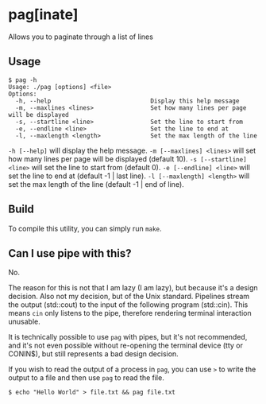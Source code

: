 # pag\[inate\]

Allows you to paginate through a list of lines

## Usage

```
$ pag -h
Usage: ./pag [options] <file>
Options:
  -h, --help                            Display this help message
  -m, --maxlines <lines>                Set how many lines per page will be displayed
  -s, --startline <line>                Set the line to start from
  -e, --endline <line>                  Set the line to end at
  -l, --maxlength <length>              Set the max length of the line
```

`-h [--help]` will display the help message.
`-m [--maxlines] <lines>` will set how many lines per page will be displayed (default 10).
`-s [--startline] <line>` will set the line to start from (default 0).
`-e [--endline] <line>` will set the line to end at (default -1 | last line).
`-l [--maxlength] <length>` will set the max length of the line (default -1 | end of line).

## Build

To compile this utility, you can simply run `make`.

## Can I use pipe with this?

No.

The reason for this is not that I am lazy (I am lazy), but because it's a design decision. Also not my decision, but of the Unix standard. Pipelines stream the output (std::cout) to the input of the following program (std::cin). This means `cin` only listens to the pipe, therefore rendering terminal interaction unusable.

It is technically possible to use `pag` with pipes, but it's not recommended, and it's not even possible without re-opening the terminal device (tty or CONIN$), but still represents a bad design decision.

If you wish to read the output of a process in `pag`, you can use `>` to write the output to a file and then use `pag` to read the file.

```
$ echo "Hello World" > file.txt && pag file.txt
```
